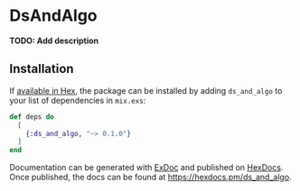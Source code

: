 # DsAndAlgo

**TODO: Add description**

## Installation

If [available in Hex](https://hex.pm/docs/publish), the package can be installed
by adding `ds_and_algo` to your list of dependencies in `mix.exs`:

```elixir
def deps do
  [
    {:ds_and_algo, "~> 0.1.0"}
  ]
end
```

Documentation can be generated with [ExDoc](https://github.com/elixir-lang/ex_doc)
and published on [HexDocs](https://hexdocs.pm). Once published, the docs can
be found at <https://hexdocs.pm/ds_and_algo>.

